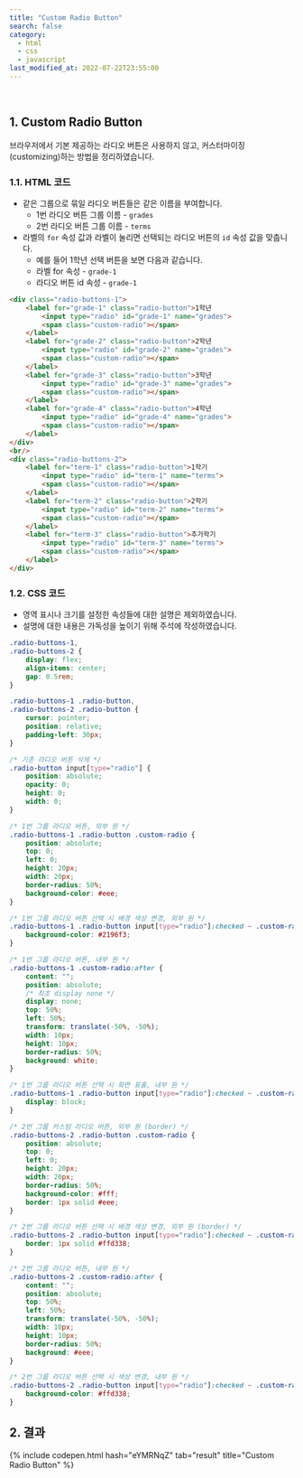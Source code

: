 ```yaml
---
title: "Custom Radio Button"
search: false
category:
  - html
  - css
  - javascript
last_modified_at: 2022-07-22T23:55:00
---
```


<br/>

## 1. Custom Radio Button

브라우저에서 기본 제공하는 라디오 버튼은 사용하지 않고, 커스터마이징(customizing)하는 방법을 정리하였습니다.

### 1.1. HTML 코드

* 같은 그룹으로 묶일 라디오 버튼들은 같은 이름을 부여합니다.
    * 1번 라디오 버튼 그룹 이름 - `grades`
    * 2번 라디오 버튼 그룹 이름 - `terms`
* 라벨의 `for` 속성 값과 라벨이 눌리면 선택되는 라디오 버튼의 `id` 속성 값을 맞춥니다.
    * 예를 들어 1학년 선택 버튼을 보면 다음과 같습니다.
    * 라벨 for 속성 - `grade-1`
    * 라디오 버튼 id 속성 - `grade-1`

```html
<div class="radio-buttons-1">
    <label for="grade-1" class="radio-button">1학년
        <input type="radio" id="grade-1" name="grades">
        <span class="custom-radio"></span>
    </label>
    <label for="grade-2" class="radio-button">2학년
        <input type="radio" id="grade-2" name="grades">
        <span class="custom-radio"></span>
    </label>
    <label for="grade-3" class="radio-button">3학년
        <input type="radio" id="grade-3" name="grades">
        <span class="custom-radio"></span>
    </label>
    <label for="grade-4" class="radio-button">4학년
        <input type="radio" id="grade-4" name="grades">
        <span class="custom-radio"></span>
    </label>
</div>
<br/>
<div class="radio-buttons-2">
    <label for="term-1" class="radio-button">1학기
        <input type="radio" id="term-1" name="terms">
        <span class="custom-radio"></span>
    </label>
    <label for="term-2" class="radio-button">2학기
        <input type="radio" id="term-2" name="terms">
        <span class="custom-radio"></span>
    </label>
    <label for="term-3" class="radio-button">추가학기
        <input type="radio" id="term-3" name="terms">
        <span class="custom-radio"></span>
    </label>
</div>
```

### 1.2. CSS 코드

* 영역 표시나 크기를 설정한 속성들에 대한 설명은 제외하였습니다.
* 설명에 대한 내용은 가독성을 높이기 위해 주석에 작성하였습니다.

```css
.radio-buttons-1,
.radio-buttons-2 {
    display: flex;
    align-items: center;
    gap: 0.5rem;
}

.radio-buttons-1 .radio-button,
.radio-buttons-2 .radio-button {
    cursor: pointer;
    position: relative;
    padding-left: 30px;
}

/* 기존 라디오 버튼 삭제 */
.radio-button input[type="radio"] {
    position: absolute;
    opacity: 0;
    height: 0;
    width: 0;
}

/* 1번 그룹 라디오 버튼, 외부 원 */
.radio-buttons-1 .radio-button .custom-radio {
    position: absolute;
    top: 0;
    left: 0;
    height: 20px;
    width: 20px;
    border-radius: 50%;
    background-color: #eee;
}

/* 1번 그룹 라디오 버튼 선택 시 배경 색상 변경, 외부 원 */
.radio-buttons-1 .radio-button input[type="radio"]:checked ~ .custom-radio {
    background-color: #2196f3;
}

/* 1번 그룹 라디오 버튼, 내부 원 */
.radio-buttons-1 .custom-radio:after {
    content: "";
    position: absolute;
    /* 최초 display none */
    display: none;
    top: 50%;
    left: 50%;
    transform: translate(-50%, -50%);
    width: 10px;
    height: 10px;
    border-radius: 50%;
    background: white;
}

/* 1번 그룹 라디오 버튼 선택 시 화면 표출, 내부 원 */
.radio-buttons-1 .radio-button input[type="radio"]:checked ~ .custom-radio:after {
    display: block;
}

/* 2번 그룹 커스텀 라디오 버튼, 외부 원 (border) */
.radio-buttons-2 .radio-button .custom-radio {
    position: absolute;
    top: 0;
    left: 0;
    height: 20px;
    width: 20px;
    border-radius: 50%;
    background-color: #fff;
    border: 1px solid #eee;
}

/* 2번 그룹 라디오 버튼 선택 시 배경 색상 변경, 외부 원 (border) */
.radio-buttons-2 .radio-button input[type="radio"]:checked ~ .custom-radio {
    border: 1px solid #ffd338;
}

/* 2번 그룹 라디오 버튼, 내부 원 */
.radio-buttons-2 .custom-radio:after {
    content: "";
    position: absolute;
    top: 50%;
    left: 50%;
    transform: translate(-50%, -50%);
    width: 10px;
    height: 10px;
    border-radius: 50%;
    background: #eee;
}

/* 2번 그룹 라디오 버튼 선택 시 색상 변경, 내부 원 */
.radio-buttons-2 .radio-button input[type="radio"]:checked ~ .custom-radio:after {
    background-color: #ffd338;
}
```

## 2. 결과

{% include codepen.html hash="eYMRNqZ" tab="result" title="Custom Radio Button" %}